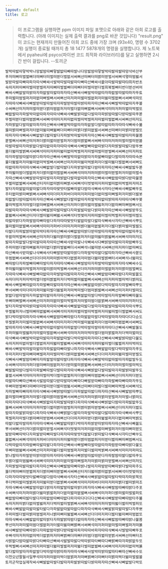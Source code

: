 ```yaml
---
layout: default
title: 로고
---
```


> 이 프로그램을 실행하면 ppm 이미지 파일 포맷으로 아래와 같은 아희 로고를 출력합니다. (아래 이미지는 실제 출력 결과를 png로 바꾼 것입니다)
> "result.png"
> 이 코드는 현재까지 만들어진 아희 코드 중에 가장 크며 (93x40, 명령 수 3702개) 실행이 종료될 때까지 총 18 1477 5878개의 명령을 실행합니다. 제 노트북에서 pyaheui에 psyco(파이썬 코드 최적화 라이브러리)를 달고 실행하면 2시간 반이 걸립니다. --토끼군

    발박따밣따맣박박나망밣밤따빠맣밞밦따빠따발나다망밣밤따맣발박따밞따밞따망삭바산부
    푸저떠뻐떠벌벎뻐더떠뻐터떠벌떠벋더벌벖서써뻐선떠뻐터떠벍떠벋벌서써뻐석멓떠범벓서
    발받따발따빠따파자따삭빠싸사발박따발따밞따타빠따산빠싸사붒아따밞따밞따탸희차반초
    숙떠저퍼떠뻐떠벌떠벋벌퍼저떠뻐떠벌벎뻐더떠뻐터떠벌떠벋더벌희복벌뻐터번더벋선버머
    빠싸사빠밦발따밝따자파밦발따밣따파자따산빠싸사빠발박따밦따자파밦발따밞따파자뚜툐
    푸떠벎떠범벌퍼저떠벖떠뻐벌뻐서써뻐선떠저퍼떠벎떠벌벖퍼저떠벓떠벌벖뻐서써뻐석떠또
    자따따삭빠싸사빠발받따발따발따자파발받따발따밝따파자따산빠싸사빠발박따밦따자푸볼
    수써뻐선떠저퍼떠벌떠벋더벍떠범벖퍼저떠벌더벖떠뻐벎뻐서써뻐석떠떠저퍼떠벎떠벅벌또
    빠밦발따자파발박따밦따파자따따삭빠싸사빠밞밝따밦다발따자파밝밤따밞다받따발따푸볻
    뚜벌떠벋더벎떠범벍뻐서써뻐석떠떠저퍼떠벖떠벌떠벅벌퍼저떠벎떠벌벖뻐서써뻐선떠저도
    자파밝밦다발따밞따파자따산빠싸사빠발박따밦따자파밦발다발따밦따파자따따삭빠싸수볾
    붏떠벍떠뻐벌퍼저터벖떠벓떠뻐벓뻐더떠뻐터떠벍더벍떠벖벎서써뻐선떠뻐터떠벍떠벋벌또
    따파자따삭빠싸사빠밦발다밣따밞다자파밝박따밣따파자따산빠싸사빠밣발따밞따자파불봄
    붇벌뻐서써뻐선떠저퍼더벍떠벎떠벋벌퍼저더범떠벍벎뻐서써뻐석떠떠저퍼떠벌떠벌떠벋봃
    따발따발따자파밝밦다발따밦따파자따따삭빠싸사빠발빠따밦따밝다자파밝발따밣다밤뚜뽀
    붐더벓떠벌벍뻐서써뻐석떠떠저퍼떠벓떠벖떠벅벌퍼저떠벌떠벌떠벋벌뻐서써뻐선떠저퍼토
    따자파발밤따밞따밝다파자따산빠싸사빠발박따밦따밝따자파밞빠따밦다발따파자따따숙본
    불더벓벎퍼저떠벓떠벖떠벅벌뻐서써뻐선떠저퍼떠벓떠벅벍퍼저더벎떠벓더벌벖뻐서써뻐도
    따밦따파자따따삭빠싸사빠밦발다밣따밞다자파밝발따밣다밤따파자따산빠싸사빠밞밣두볻
    푸떠벓떠범더벌벖퍼저더벍떠벎떠벌벖뻐서써뻐석떠떠저퍼떠벍떠벌떠벋벌퍼저떠벖떠벌속
    자따산빠싸사빠발받따발따발따자파밝밦다발따밦따파자따산빠싸사빠밦밤따밝다받따불몽
    뚜벎떠벖벎뻐서써뻐선터저터벖떠벍떠뻐벍서써뻐석터벗벚떠저퍼떠벎떠벖떠벅벌퍼저떠조
    발타자파밞밦따밞따밣다파자따따밪밧타밣빠따밞다밤따삭빠싸사자타산빠싸사빠밣빠뚜토
    주터벖떠벍떠뻐벍뻐서써뻐석떠더떠저퍼버더떠떠저퍼떠범더벖떠벌떠뻐벌퍼저떠벍더벎봇
    파밦발다밤따밣따파자따산빠싸사빠밝밦다발따밦따자파발박따밦따밝따파자따따삭빠쑤봊
    불떠벅벌퍼저떠벌더벖떠뻐벎뻐서써뻐선떠저퍼더벍떠벎떠벌벓퍼저더벖떠뻐떠뻐범뻐서도
    따밞따파자따따삭빠싸사빠밣밝따밣따밞다자파밞밣따밤다밝따파자따산빠싸사빠발받뚜도
    붒벓뻐서써뻐선터저더벌떠벓떠뻐벓서써뻐석터벗벚떠저퍼떠벎떠벌떠벅벌퍼저떠벌떠벌도
    따밣따밝다자파발밤따빠따밤다파자따따밪밧타밞밦따발다밣따삭빠싸사자타산빠싸사뿌도
    붏떠벎떠벖벎뻐서써뻐석떠떠저퍼버더떠떠저퍼떠벍더벓떠벖벎퍼저더벎더벍떠벎떠벌벎도
    타밞다자파밣밝따밞따박타파자따산빠싸사빠밦밤따밝다받따발따자파발박따밦따밣따푸도
    뚜벖떠벅벌뻐서써뻐선떠저퍼더벓떠벍떠벍더벌벖퍼저터벖떠벓떠벍벓뻐서써뻐석떠떠저도
    밣따자파밦발다발따밞따파자따따산빠싸사받따밣나삭빠싸사다빠밝밤따밞따자파밤빠뚜도
    주퍼떠범더벎떠뻐벓퍼저떠벖더벍떠벌벓뻐더서써뻐석너벓떠벋서써뻐선떠저퍼더벖떠뻐도
    따산빠싸사받따밣나삭빠싸사타빠발받따밞따밝다자파발박따밞다밣따파자따산빠싸사붇도
    뚜범벖뻐서써뻐선더더더떠저퍼떠벍떠벅더벖벍퍼저떠범더벓떠벌벍뻐터서써뻐석너벓떠도
    빠따밤다자파발빠따빠따발타파자따따삭빠싸사빠발밤따자파발박따밞따파자따삭빠싸수도
    푸떠벓떠벓떠벅벌퍼저떠벎떠벍떠벅벌뻐서써뻐선더떠저퍼떠벍떠벌벖퍼저떠벍떠범벌뻐도
    자따따삭빠싸사빠발빠따밦따자파발밤따밣따파자따산빠싸사빠밦밤따빠따밤다자파밞붒도
    숙떠더떠저퍼떠벅떠벌더범떠벍벎퍼저더벅떠벎떠벓벎뻐서써뻐선떠저퍼떠벌떠벅더벍떠도
    빠싸사빠발빠따밦따자파발빠따밣따파자따산빠싸사빠밞밦따밝다박따발따자파발빠따뿌도
    뿌서써뻐석떠더떠저퍼떠벓떠벌더벓벎퍼저떠벅떠벌더범떠벍벎뻐서써뻐선떠저퍼터벌떠도
    밝밦다밤따발따자파밦발따밞따파자따산빠싸사빠밞밦따발다박따발따자파발빠따빠따불도
    뚜뻐떠뻐벌뻐서써뻐선떠저퍼떠벖떠벌떠벅벌퍼저떠벌떠범더벖벍뻐서써뻐석떠떠저퍼터도
    발타자파발박따밝따밞따파자따따삭빠싸사빠밞밦따밣다발따자파밣발따밣따파자따삭뿌도
    뚜벌벓퍼저너벌떠뻐떠벖벓뻐서써뻐석떠저퍼떠벎떠벌떠벅벌퍼저떠벓떠벌더벌벖뻐서써도
    밝다박따발따파자따삭빠싸사빠밦밤따빠따밤다자파밞밦따발다박따발따파자따다다다순도
    뚜벌벍퍼저떠벎떠벌벖뻐서써뻐석떠떠저퍼더벅떠벎떠벓벎퍼저더범떠뻐떠범벖뻐서써뻐도
    밣따파자따삭빠싸사빠발박따밦따밞따자파밦발다박따발따발따파자따다산빠싸사빠밞붏도
    주퍼떠벓떠벌벓퍼저떠벎떠벌벖뻐서써뻐석떠떠저퍼떠벅떠벌더범떠벍벎퍼저더벅떠벎떠도
    따삭빠싸사빠발박따밦따밞따자파밞밦따발다박따발따파자따다산빠싸사빠밞밝따밤다불도
    숙떠저퍼떠벖떠벌더벌벖퍼저떠벓떠벌벓뻐서써뻐석떠떠저퍼떠벓떠벌더벓벎퍼저떠벅떠도
    빠싸사빠발박따발따밞따자파밣밦따빠따발나파자따삭빠싸사빠밞밦따발다박따발따자푸도
    뚜떠저퍼터벌떠뻐떠뻐벌퍼저떠벌떠벅더벍떠벖벎뻐서써뻐선더더떠저퍼떠벓떠벌떠벋벌도
    삭빠싸사빠발밤따빠따자파밞발따밞따발다파자따삭빠싸사빠발박따밦따밞따자파밦발두도
    수써뻐석떠떠저퍼더범떠뻐떠범벖퍼저더벋떠벎떠벍벎뻐서써뻐선더떠저퍼떠벌떠벌떠벅도
    빠밞밣따밤다발따자파밞빠따발다발따파자따삭빠싸사빠밝밦다발따밣따자파밞밝따밞뚜도
    불벎서써뻐석떠떠저퍼떠벌떠벅더벌떠벖벎퍼저더범떠뻐떠범벖뻐서써뻐선더떠저퍼더벋도
    따밞따타빠따산빠싸사밣밤따밞다받따발따타빠따다빠발받따빠따자파발빠따빠따파자뚜도
    뚜뻐떠벋벌뻐더떠뻐터떠벌떠벋더벎떠범벓서써뻐선떠뻐터떠벌더벎떠뻐떠벅벌서써뻐석도
    자파발빠따빠따파자따삭빠싸사빠밝밤따밞다자파밞밦따밣다파자따산빠싸사빠밣밤따뿌도
    붒떠벌떠뻐벌퍼저떠벌더벎떠벍떠범벌뻐서써뻐선떠저퍼떠벍떠벍떠벋벌퍼저떠벌너벍떠도
    따파자따다따삭빠싸사빠밝밦따자파밣발따밝다파자따삭빠싸사빠밝밦다밤따자파밣밦뚜도
    붏뻐서써뻐석떠떠저퍼떠벌더벎떠벍떠범벌퍼저떠벍떠벍떠벋벌뻐서써뻐선더떠저퍼더벎도
    밤따자파밞밝따밤다파자따삭빠싸사빠밝밦다밞따자파발박따밞다밣따파자따삭빠싸사뿌도
    북벌퍼저떠벌더벍떠뻐떠벋범뻐서써뻐선더더떠저퍼떠벋더벍떠벓벎퍼저더벖떠뻐떠벅벍도
    따밞다밣따발따파자따따삭빠싸사빠밞밦따밝다박따자파밝받따밝따파자따산빠싸사빠붊도
    뿌서써뻐선터저더벍떠벎떠벋벌서써뻐석터벗벚떠저퍼떠벖떠벌떠뻐벌퍼저터범떠뻐떠벋도
    밞받따빠따박다자파밞받따빠따발다파자따따밪밧타밞밣다밝따밣다삭빠싸사자타산빠쑤도
    불벖뻐서써뻐석떠떠저퍼버더떠떠저퍼떠벓떠벋더벍떠범벖퍼저떠벋터벎떠뻐떠뻐범뻐서도
    다박따밦따자파밤빠따밣따밞다파자따산빠싸사빠발빠따발따밦따자파밤받따빠따밝다불도
    뚜뻐떠범벓뻐서써뻐선떠저퍼떠벓더벎떠범벌퍼저떠벎더벎떠벅벍뻐서써뻐석떠떠저퍼떠도
    밝나발따자파발받따밝따밝따파자따따삭빠싸사빠밝밤따밣따받다자파발밤따밞다밣따푸도
    뚜벍더벎떠범벓뻐서써뻐석떠떠저퍼떠벖떠벌떠뻐벌퍼저떠벍떠벍떠벋벌뻐서써뻐선떠저도
    자파밝발따밞따밣타파자따산빠싸사빠밣밤따빠따밝나발따자파밤받따빠따밝다발따파주도
    붏더벅떠뻐떠벋벎퍼저더벍떠뻐떠벋벎뻐서써뻐선터저더벓떠벍떠벖벍서써뻐석터벗벚떠또
    다파자따따밪밧타밣빠따밞다밤따삭빠싸사자타산빠싸사빠밝밦따밞따발타박따자파밝북또
    푸더벅떠벎떠벌벍퍼저떠벓떠벋더벖벍뻐서써뻐석떠떠저퍼버더떠떠저퍼떠벍더벎떠벍떠조
    자따삭빠싸사빠밣발따밦다밝따자파밣발따밣따밝다파자따삭빠싸사빠발밤따빠따밝다주포
    수써뻐석떠저퍼떠벍더벓떠벍벎퍼저더벖떠벎떠벖벎뻐서써뻐석떠저퍼더벍떠벎떠벌벎퍼토
    빠밦밤따빠따밣타밞다자파밦밤따빠따밦다파자따다다다다산빠싸사빠밞받따빠따밤타주볾
    숙떠저퍼떠벍더벖떠벌벓퍼저더벅떠벎떠벌벍뻐서써뻐석떠떠저퍼떠벌떠벓더벎떠벅벌퍼또
    빠싸사빠밞밦따밞따밣타밞다자파밞밦따밞따밦다파자따삭빠싸사빠밞밝따밞따발다자푸뽀
    주퍼떠벌더벎떠벍떠범벌퍼저너벍떠뻐떠벓벎뻐서써뻐선더더떠저퍼더벎터벓떠뻐떠범벖또
    따따삭빠싸사빠밣밦따밣따밝타자파밞밝따밤다밦따파자따산빠싸사빠밣밤따빠따밝나불봄
    뿌선떠저퍼떠벎떠범더벌벖퍼저터벎떠벓떠뻐벍뻐서써뻐석떠저퍼떠벖떠벌떠뻐벌퍼저떠볽
    싸사빠밞받따빠따밝다자파밦밤따밝다받따밣따파자따따바파자따따삭빠싸사발밤따빠뚜포
    쑤뻐석떠저퍼떠벖떠벅더벖벍퍼저떠뻐벍뻐더떠뻐터떠범더범떠벎떠벋벍서써뻐선떠뻐터조
    사밝밦다밤따밞따밝다타빠따산빠싸사밞발따밣다박따밝따타빠따다빠밝빠따자파밝밦두또
    뚜벅벌뻐서써뻐선떠저퍼떠벎더벓떠벌벎퍼저떠벓더벌떠벖벎뻐서써뻐석떠저퍼떠벖떠벅볽
    밞다밣따발따자파밦발다박따발따밝따파자따따삭빠싸사발박따밝따밣따타빠따산빠싸수또
    이천오년팔월사일뿌석떠저퍼떠벖떠벅더벖벍퍼저떠뻐벍뻐더떠뻐터떠벍떠벅더벓떠벌벎볼
    토끼군작업실제작싸사빠밞밦따발다밣따자파밞밝따밣다밝따파자따산빠싸사빠밦발다박또

